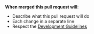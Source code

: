 **When merged this pull request will:**
- Describe what this pull request will do
- Each change in a separate line
- Respect the [Development Guidelines](http://ace3mod.com/wiki/development/)
